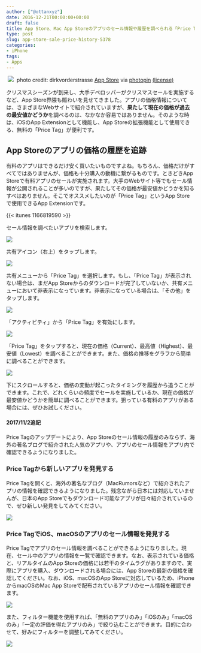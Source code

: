 ```yaml
---
author: ["@ottanxyz"]
date: 2016-12-21T00:00:00+00:00
draft: false
title: App Store、Mac App Storeのアプリのセール情報や履歴を調べられる「Price Tag」
type: post
slug: app-store-sale-price-history-5378
categories:
- iPhone
tags:
- Apps
---
```


 ![](/uploads/2016/12/161221-585a0940777e9.jpg)
 photo credit: dirkvorderstrasse [App Store](http://www.flickr.com/photos/107086296@N08/14159620081) via [photopin](http://photopin.com) [(license)](https://creativecommons.org/licenses/by-nc/2.0/) 



クリスマスシーズンが到来し、大手デベロッパーがクリスマスセールを実施するなど、App Store界隈も賑わいを見せてきました。アプリの価格情報については、さまざまなWebサイトで紹介されていますが、**果たして現在の価格が過去の最安値かどうか**を調べるのは、なかなか容易ではありません。そのような時は、iOSのApp Extensionとして機能し、App Storeの拡張機能として使用できる、無料の「Price Tag」が便利です。





## App Storeのアプリの価格の履歴を追跡





有料のアプリはできるだけ安く買いたいものですよね。もちろん、価格だけがすべてではありませんが、価格も十分購入の動機に繋がるものです。ときどきApp Storeで有料アプリのセールが実施されます。大手のWebサイト等でもセール情報が公開されることが多いのですが、果たしてその価格が最安値かどうかを知るすべはありません。そこでオススメしたいのが「Price Tag」というApp Storeで使用できるApp Extensionです。



{{< itunes 1166819590 >}}



セール情報を調べたいアプリを検索します。





![](/uploads/2016/12/161221-585a08e0e2dd0.png)






共有アイコン（右上）をタップします。





![](/uploads/2016/12/161221-585a08e77d13b.png)






共有メニューから「Price Tag」を選択します。もし、「Price Tag」が表示されない場合は、まだApp Storeからのダウンロードが完了していないか、共有メニューにおいて非表示になっています。非表示になっている場合は、「その他」をタップします。





![](/uploads/2016/12/161221-585a08edbf03f.png)






「アクティビティ」から「Price Tag」を有効にします。





![](/uploads/2016/12/161221-585a08f30d0d6.png)






「Price Tag」をタップすると、現在の価格（Current）、最高値（Highest）、最安値（Lowest）を調べることができます。また、価格の推移をグラフから簡単に調べることができます。





![](/uploads/2016/12/161221-585a08f852a66.png)






下にスクロールすると、価格の変動が起こったタイミングを履歴から追うことができます。これで、どれくらいの頻度でセールを実施しているか、現在の価格が最安値かどうかを簡単に調べることができます。狙っている有料のアプリがある場合には、ぜひお試しください。








#### 2017/11/2追記




Price Tagのアップデートにより、App Storeのセール情報の履歴のみならず、海外の著名ブログで紹介された人気のアプリや、アプリのセール情報をアプリ内で確認できるようになりました。








### Price Tagから新しいアプリを発見する





Price Tagを開くと、海外の著名なブログ（MacRumorsなど）で紹介されたアプリの情報を確認できるようになりました。残念ながら日本には対応していませんが、日本のApp Storeでもダウンロード可能なアプリが日々紹介されているので、ぜひ新しい発見をしてみてください。





![](/uploads/2017/11/171102-59fb2179f301a.jpeg)






### Price TagでiOS、macOSのアプリのセール情報を発見する





Price Tagでアプリのセール情報を調べることができるようになりました。現在、セール中のアプリの情報を一覧で確認できます。なお、表示されている価格と、リアルタイムのApp Storeの価格には若干のタイムラグがありますので、実際にアプリを購入、ダウンロードされる場合には、App Storeの最新の価格を確認してください。なお、iOS、macOSのApp Storeに対応しているため、iPhoneからmacOSのMac App Storeで配布されているアプリのセール情報を確認できます。





![](/uploads/2017/11/171102-59fb2188d0a0a.jpeg)






また、フィルター機能を使用すれば、「無料のアプリのみ」「iOSのみ」「macOSのみ」「一定の評価を得たアプリのみ」で絞り込むことができます。目的に合わせて、好みにフィルターを調整してみてください。





![](/uploads/2017/11/171102-59fb219059835.jpeg)

